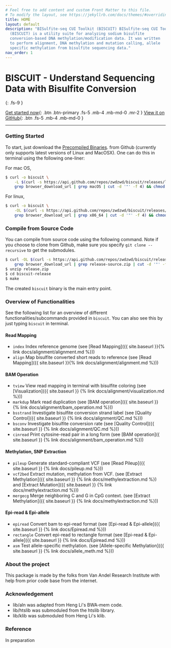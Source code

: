 ```yaml
---
# Feel free to add content and custom Front Matter to this file.
# To modify the layout, see https://jekyllrb.com/docs/themes/#overriding-theme-defaults
title: HOME
layout: default
description: "BISulfite-seq CUI Toolkit (BISCUIT) BISulfite-seq CUI Toolkit
  (BISCUIT) is a utility suite for analyzing sodium bisulfite
  conversion-based DNA methylation/modification data. It was written
  to perform alignment, DNA methylation and mutation calling, allele
  specific methylation from bisulfite sequencing data."
nav_order: 1
---
```


# BISCUIT - Understand Sequencing Data with Bisulfite Conversion
{: .fs-9 }

[Get started now](#getting-started){: .btn .btn-primary .fs-5 .mb-4 .mb-md-0 .mr-2 } [View it on GitHub](https://github.com/zwdzwd/biscuit){: .btn .fs-5 .mb-4 .mb-md-0 }

---

### Getting Started

To start, just download the [Precompiled Binaries](https://github.com/zwdzwd/biscuit/releases/latest).
from Github (currently only supports latest versions of Linux and MacOSX).
One can do this in terminal using the following one-liner:

For mac OS,
```bash
$ curl -o biscuit \
    -L $(curl -s https://api.github.com/repos/zwdzwd/biscuit/releases/latest |
    grep browser_download_url | grep macOS | cut -d '"' -f 4) && chmod a+x biscuit
```

For linux,
```bash
$ curl -o biscuit \
    -OL $(curl -s https://api.github.com/repos/zwdzwd/biscuit/releases/latest | 
    grep browser_download_url | grep x86_64 | cut -d '"' -f 4) && chmod a+x biscuit
```

### Compile from Source Code

You can compile from source code using the following command. Note if
you choose to clone from Github, make sure you specify `git clone --recursive`
to get the submodules.

```bash
$ curl -OL $(curl -s https://api.github.com/repos/zwdzwd/biscuit/releases/latest | 
    grep browser_download_url | grep release-source.zip | cut -d '"' -f 4)
$ unzip release.zip
$ cd biscuit-release
$ make
```

The created `biscuit` binary is the main entry point.

### Overview of Functionalities

See the following list for an overview of different
functionalities/subcommands provided in `biscuit`. You can also see
this by just typing `biscuit` in terminal.

#### Read Mapping

  - `index` Index reference genome (see 
    [Read Mapping]({{ site.baseurl }}{% link docs/alignment/alignment.md %}))
  - `align` Map bisulfite converted short reads to reference (see
    [Read Mapping]({{ site.baseurl }}{% link docs/alignment/alignment.md %}))

#### BAM Operation

  - `tview` View read mapping in terminal with bisulfite coloring (see
    [Visualization]({{ site.baseurl }}
    {% link docs/alignment/visualization.md %}))
  - `markdup` Mark read duplication (see [BAM operation]({{ site.baseurl }}
    {% link docs/alignment/bam_operation.md %}))
  - `bsstrand` Investigate bisulfite conversion strand label (see
    [Quality Control]({{ site.baseurl }}
    {% link docs/alignment/QC.md %}))
  - `bsconv` Investigate bisulfite conversion rate (see
    [Quality Control]({{ site.baseurl }}
    {% link docs/alignment/QC.md %}))
  - `cinread` Print cytosine-read pair in a long form (see
    [BAM operation]({ site.baseurl }}
    {% link docs/alignment/bam_operation.md %}))

#### Methylation, SNP Extraction

  - `pileup` Generate standard-compliant VCF (see 
    [Read Pileup]({{ site.baseurl }}
    {% link docs/pileup.md %}))
  - `vcf2bed` Extract mutation, methylation from VCF.
    (see [Extract Methylation]({{ site.baseurl }}
    {% link docs/methylextraction.md %}) and 
    [Extract Mutation]({{ site.baseurl }}
    {% link docs/methylextraction.md %}))
  - `mergecg` Merge neighboring C and G in CpG context.
    (see [Extract Methylation]({{ site.baseurl }}
    {% link docs/methylextraction.md %}))
  
#### Epi-read & Epi-allele

  - `epiread` Convert bam to epi-read format (see
    [Epi-read & Epi-allele]({{ site.baseurl }}
    {% link docs/Epiread.md %}))
  - `rectangle` Convert epi-read to rectangle format (see
    [Epi-read & Epi-allele]({{ site.baseurl }}
    {% link docs/Epiread.md %}))
  - `asm` Test allele-specific methylation. (see
    [Allele-specific Methylation]({{ site.baseurl }}
    {% link docs/allele_meth.md %}))

### About the project

This package is made by the folks from Van Andel Research Institute
with help from prior code base from the internet.

### Acknowledgement

 - lib/aln was adapted from Heng Li's BWA-mem code.
 - lib/htslib was submoduled from the htslib library.
 - lib/klib was submoduled from Heng Li's klib.

### Reference

In preparation
